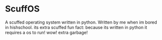 # ScuffOS
A scuffed operating system written in python.
Written by me when im bored in hishschool.
its extra scuffed
fun fact: because its written in python it requires a os to run! wow! extra garbage!